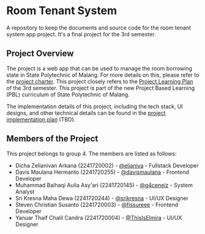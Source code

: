 # Room Tenant System

A repository to keep the documents and source code for the room tenant system app project. It's a final project for the 3rd semester.

## Project Overview

The project is a web app that can be used to manage the room borrowing state in State Polytechnic of Malang. For more details on this,
please refer to the [project charter](documents/project-charter.md). This project closely refers to the [Project Learning Plan](https://github.com/integer-class/archive/blob/main/object-oriented-programming/Contoh%20RPP%20Semester-3%20v2%5B1%5D.pdf) of the 3rd semester. This project is part of the new Project Based Learning (PBL) curriculum of State Polytechnic of Malang.

The implementation details of this project, including the tech stack, UI designs, and other technical details can be found in the [project implementation plan](documents/project-implementation-plan.md) (TBD).

## Members of the Project

This project belongs to group 4. The members are listed as follows:

- Dicha Zelianivan Arkana (2241720002) - [@elianiva](https://github.com/elianiva) - Fullstack Developer
- Davis Maulana Hermanto (2241720255) - [@davismaulana](https://github.com/davismaulana) - Frontend Developer
- Muhammad Baihaqi Aulia Asy'ari (2241720145) - [@g4ceneiz](https://github.com/g4ceneiz) - System Analyst
- Sri Kresna Maha Dewa (2241720244) - [@srikresna](https://github.com/srikresna) - UI/UX Designer
- Steven Christian Susanto (2241720003) - [@fissureee](https://github.com/Fissureee) - Frontend Developer
- Yanuar Thaif Chalil Candra (2241720004) - [@ThisIsElmira](https://github.com/ThisIsElmira) - UI/UX Designer
